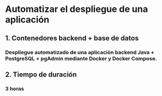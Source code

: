 
# Automatizar el despliegue de una aplicación
##  1. Contenedores backend + base de datos 
### Despliegue automatizado de una aplicación backend Java + PostgreSQL + pgAdmin mediante Docker y Docker Compose. 
## 2. Tiempo de duración
### 3 horas
